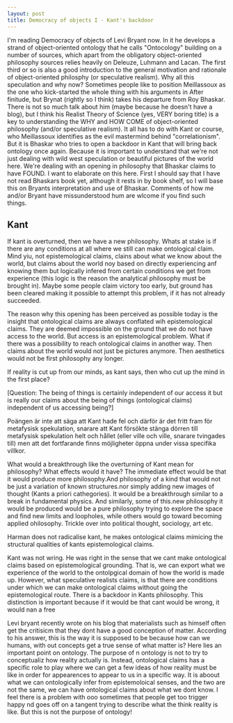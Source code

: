 ```yaml
---
layout: post
title: Democracy of objects I - Kant's backdoor
---
```


I'm reading Democracy of objects of Levi Bryant now. In it he develops a strand of object-oriented ontology that he calls "Ontocology" building on a number of sources, which apart from the obligatory object-oriented philosophy sources relies heavily on Deleuze, Luhmann and Lacan. The first third or so is also a good introduction to the general motivation and rationale of object-oriented philosphy (or speculative realism). Why all this speculation and why now? Sometimes people like to position Meillassoux as the one who kick-started the whole thing with his arguments in After finitude, but Brynat (rightly so I think) takes his departure from Roy Bhaskar. There is not so much talk about him (maybe because he doesn't have a blog), but I think his Realist Theory of Science (yes, VERY boring title) is a key to understanding the WHY and HOW COME of object-oriented philosophy (and/or speculative realism). It all has to do with Kant or course, who Meillassoux identifies as the evil mastermind behind "correlationism". But it is Bhaskar who tries to open a backdoor in Kant that will bring back ontology once again. Because it is important to understand that we're not just dealing with wild west speculation or beautiful pictures of the world here. We're dealing with an opening in philosophy that Bhaskar claims to have FOUND. I want to elaborate on this here. First I should say that I have not read Bhaskars book yet, although it rests in by book shelf, so I will base this on Bryants interpretation and use of Bhaskar. Comments of how me and/or Bryant have missunderstood hum are wlcome if you find such things.

## Kant
If kant is overturned, then we have a new philosophy. Whats at stake is if there are any conditions at all where we still can make ontological claim. Mind yiu, not epistemological claims, clains about what we know about the world, but claims about the world noy based on directly experiencing anf knowing them but logically infered from certain conditions we get from experience (this logic is the reason the analytical philosophy must be brought in). Maybe some people claim  victory too early, but ground has been cleared making it possible to attempt this problem, if it has not already succeeded.

The reason why this opening has been perceived as possible today is the insight that ontological claims are always conflated wih epistemological claims. They are deemed impossible on the ground that we do not have access to the world. But access is an epistemological problem. What if there was a possibility to reach ontological claims in another way. Then claims about the world would not just be pictures anymore. Then aesthetics would not be first philosophy any longer.

If reality is cut up from our minds, as kant says, then who cut up the mind in the first place?

[Question: The being of things is certainly independent of our access it but is really our claims about the being of things (ontological claims) independent of us accessing being?]

Poängen är inte att säga att Kant hade fel och därför är det fritt fram för metafysisk spekulation, snarare att Kant försökte stänga dörren till metafysisk spekulation helt och hållet (eller ville och ville, snarare tvingades till) men att det fortfarande finns möjligheter öppna under vissa specifika villkor.

What would a breakthrough like the overturning of Kant mean for philosophy? What effects would it have? The immediate effect would be that it would produce more philosophy.And philosophy of a kind that would not be just a variation of known structures.nor simply adding new images of thought (Kants a priori cathegories). It would be a breakthrough similar to a break in fundamental physics. And similarly, some of this.new philosophy it would be produced would be a pure philosophy trying to explore the space and find new limits and loopholes, while others would go toward becoming applied ohilosophy. Trickle over into political thought, sociology, art etc.

Harman does not radicalise kant, he makes ontological claims mimicing the structural qualities of kants epistemological claims.

Kant was not wring. He was right in the sense that we cant make ontological claims based on epistemological grounding. That is, we can export what we experience of the world to the ontolpgical domain of how the world is made up. However, what speculative realists claims, is that there are conditions under which we can make ontological claims without going the epistemological route. There is a backdoor in Kants philosophy. This distinction is important because if it would be that cant would be wrong, it would nan a free

Levi bryant recently wrote on his blog that materialists such as himself often get the critisicm that they dont have a good conception of matter. According to his answer, this is the way it is supposed to be because how can we humans, with out concepts get a true sense of what matter is? Here lies an important point on ontology. The purpose of n ontology is not to try to conceptualiz how reality actually is. Instead, ontological claims has a specific role to play where we can get a few ideas of how reality must be like in order for appearences to appear to us in a specific way. It is aboout what we can ontologically infer from epistemoloical senses, and the two are not the same, we can have ontological claims about what we dont know. 
I feel there is a problem with ooo sometimes that people get too trigger happy nd goes off on a tangent trying to describe what the think reality is like. But this is not the purpose of ontology!
